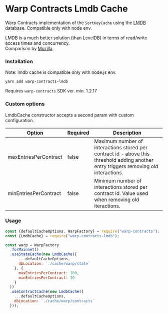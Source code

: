 # Warp Contracts Lmdb Cache
Warp Contracts implementation of the `SortKeyCache` using the [LMDB](https://github.com/kriszyp/lmdb-js#readme) database.
Compatible only with node env.

LMDB is a much better solution (than LevelDB) in terms of read/write access times and concurrency.  
Comparison by [Mozilla](https://mozilla.github.io/firefox-browser-architecture/text/0017-lmdb-vs-leveldb.html).


### Installation
Note: lmdb cache is compatible only with node.js env.

```
yarn add warp-contracts-lmdb
```

Requires `warp-contracts` SDK ver. min. 1.2.17
### Custom options
LmdbCache constructor accepts a second param with custom configuration.

| Option                | Required   | Description                                                                                                                           |
|-----------------------|------------|---------------------------------------------------------------------------------------------------------------------------------------|
| maxEntriesPerContract |   false    | Maximum number of interactions stored per contract id - above this threshold adding another entry triggers removing old interactions. |
| minEntriesPerContract |   false    | Minimum number of interactions stored per contract id. Value used when removing old iteractions.                                      |

### Usage

```js
const {defaultCacheOptions, WarpFactory} = require("warp-contracts");
const {LmdbCache} = require("warp-contracts-lmdb");

const warp = WarpFactory
  .forMainnet()
  .useStateCache(new LmdbCache({
      ...defaultCacheOptions,
      dbLocation: `./cache/warp/state`
    }, {
      maxEntriesPerContract: 100, 
      minEntriesPerContract: 10
    }
  ))
  .useContractCache(new LmdbCache({
    ...defaultCacheOptions,
    dbLocation: `./cache/warp/contracts`
  }));
```
